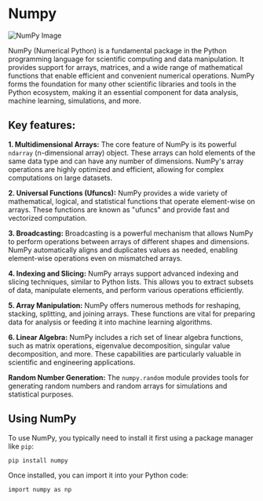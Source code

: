 # Numpy

![NumPy Image](https://numpy.org/images/twitter-image.jpg)

NumPy (Numerical Python) is a fundamental package in the Python programming language for scientific computing and data manipulation. It provides support for arrays, matrices, and a wide range of mathematical functions that enable efficient and convenient numerical operations. NumPy forms the foundation for many other scientific libraries and tools in the Python ecosystem, making it an essential component for data analysis, machine learning, simulations, and more.

## Key features:

**1. Multidimensional Arrays:** The core feature of NumPy is its powerful `ndarray` (n-dimensional array) object. These arrays can hold elements of the same data type and can have any number of dimensions. NumPy's array operations are highly optimized and efficient, allowing for complex computations on large datasets.

**2. Universal Functions (Ufuncs):** NumPy provides a wide variety of mathematical, logical, and statistical functions that operate element-wise on arrays. These functions are known as "ufuncs" and provide fast and vectorized computation.

**3. Broadcasting:** Broadcasting is a powerful mechanism that allows NumPy to perform operations between arrays of different shapes and dimensions. NumPy automatically aligns and duplicates values as needed, enabling element-wise operations even on mismatched arrays.

**4. Indexing and Slicing:** NumPy arrays support advanced indexing and slicing techniques, similar to Python lists. This allows you to extract subsets of data, manipulate elements, and perform various operations efficiently.

**5. Array Manipulation:** NumPy offers numerous methods for reshaping, stacking, splitting, and joining arrays. These functions are vital for preparing data for analysis or feeding it into machine learning algorithms.

**6. Linear Algebra:** NumPy includes a rich set of linear algebra functions, such as matrix operations, eigenvalue decomposition, singular value decomposition, and more. These capabilities are particularly valuable in scientific and engineering applications.

**Random Number Generation:** The `numpy.random` module provides tools for generating random numbers and random arrays for simulations and statistical purposes.

## Using NumPy

To use NumPy, you typically need to install it first using a package manager like `pip`:

```pip install numpy```

Once installed, you can import it into your Python code:

```import numpy as np```
